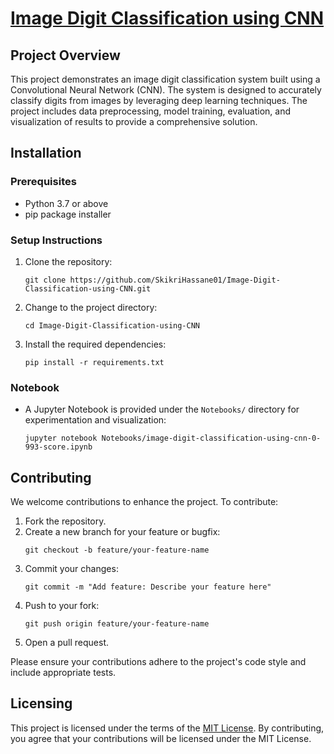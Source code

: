 # [Image Digit Classification using CNN](https://www.kaggle.com/code/hassaneskikri/image-digit-classification-using-cnn-0-993-score)

## Project Overview
This project demonstrates an image digit classification system built using a Convolutional Neural Network (CNN). The system is designed to accurately classify digits from images by leveraging deep learning techniques. The project includes data preprocessing, model training, evaluation, and visualization of results to provide a comprehensive solution.

## Installation

### Prerequisites
- Python 3.7 or above
- pip package installer

### Setup Instructions
1. Clone the repository:
   ```
   git clone https://github.com/SkikriHassane01/Image-Digit-Classification-using-CNN.git
   ```
2. Change to the project directory:
   ```
   cd Image-Digit-Classification-using-CNN
   ```
3. Install the required dependencies:
   ```
   pip install -r requirements.txt
   ```



### Notebook
- A Jupyter Notebook is provided under the `Notebooks/` directory for experimentation and visualization:
   ```
   jupyter notebook Notebooks/image-digit-classification-using-cnn-0-993-score.ipynb
   ```

## Contributing
We welcome contributions to enhance the project. To contribute:
1. Fork the repository.
2. Create a new branch for your feature or bugfix:
   ```
   git checkout -b feature/your-feature-name
   ```
3. Commit your changes:
   ```
   git commit -m "Add feature: Describe your feature here"
   ```
4. Push to your fork:
   ```
   git push origin feature/your-feature-name
   ```
5. Open a pull request.

Please ensure your contributions adhere to the project's code style and include appropriate tests.

## Licensing
This project is licensed under the terms of the [MIT License](LICENSE). By contributing, you agree that your contributions will be licensed under the MIT License.